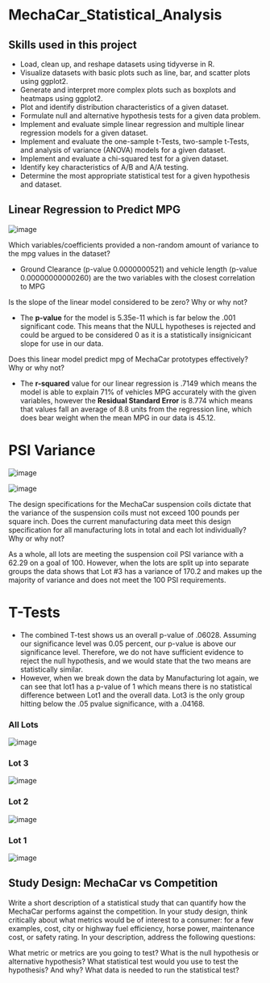 # MechaCar_Statistical_Analysis

## Skills used in this project

 - Load, clean up, and reshape datasets using tidyverse in R.
 - Visualize datasets with basic plots such as line, bar, and scatter plots using ggplot2.
 - Generate and interpret more complex plots such as boxplots and heatmaps using ggplot2.
 - Plot and identify distribution characteristics of a given dataset.
 - Formulate null and alternative hypothesis tests for a given data problem.
 - Implement and evaluate simple linear regression and multiple linear regression models for a given dataset.
 - Implement and evaluate the one-sample t-Tests, two-sample t-Tests, and analysis of variance (ANOVA) models for a given dataset.
 - Implement and evaluate a chi-squared test for a given dataset.
 - Identify key characteristics of A/B and A/A testing.
 - Determine the most appropriate statistical test for a given hypothesis and dataset.



## Linear Regression to Predict MPG
![image](https://user-images.githubusercontent.com/107438816/194428933-bbd3d8d0-ea77-4d4a-9189-c1aacf77d66f.png)

Which variables/coefficients provided a non-random amount of variance to the mpg values in the dataset?
 - Ground Clearance (p-value 0.0000000521) and vehicle length (p-value 0.00000000000260) are the two variables with the closest correlation to MPG

Is the slope of the linear model considered to be zero? Why or why not?
 - The **p-value** for the model is 5.35e-11 which is far below the .001 significant code. This means that the NULL hypotheses is rejected and could be argued to be considered 0 as it is a statistically insignicicant slope for use in our data.

Does this linear model predict mpg of MechaCar prototypes effectively? Why or why not?
 - The **r-squared** value for our linear regression is .7149 which means the model is able to explain 71% of vehicles MPG accurately with the given variables, however the **Residual Standard Error** is 8.774 which means that values fall an average of 8.8 units from the regression line, which does bear weight when the mean MPG in our data is 45.12.



# PSI Variance
![image](https://user-images.githubusercontent.com/107438816/194436003-12643f43-a658-44a4-a531-8c85fd1f81a4.png)

![image](https://user-images.githubusercontent.com/107438816/194435637-47c14849-aecd-487b-a0ac-eda4d3a27364.png)

The design specifications for the MechaCar suspension coils dictate that the variance of the suspension coils must not exceed 100 pounds per square inch. Does the current manufacturing data meet this design specification for all manufacturing lots in total and each lot individually? Why or why not?

As a whole, all lots are meeting the suspension coil PSI variance with a 62.29 on a goal of 100. However, when the lots are split up into separate
 groups the data shows that Lot #3 has a variance of 170.2 and makes up the majority of variance and does not meet the 100 PSI requirements.


# T-Tests
 - The combined T-test shows us an overall p-value of .06028. Assuming our significance level was 0.05 percent, our p-value is above our significance level. Therefore, we do not have sufficient evidence to reject the null hypothesis, and we would state that the two means are statistically similar.
 - However, when we break down the data by Manufacturing lot again, we can see that lot1 has a p-value of 1 which means there is no statistical difference between Lot1 and the overall data. Lot3 is the only group hitting below the .05 pvalue significance, with a .04168.

### All Lots
![image](https://user-images.githubusercontent.com/107438816/194438720-54677e36-b6c5-406b-9a6f-6285dac37cf6.png)


### Lot 3
![image](https://user-images.githubusercontent.com/107438816/194438608-89f75e70-b296-46e4-9bb2-09a46910a2e8.png)

### Lot 2
![image](https://user-images.githubusercontent.com/107438816/194438639-ee1d2eb0-5821-42e9-9d1a-92c911815ef5.png)

### Lot 1
![image](https://user-images.githubusercontent.com/107438816/194438666-97262fbf-983f-43ca-8820-ab609066bc35.png)

## Study Design: MechaCar vs Competition

Write a short description of a statistical study that can quantify how the MechaCar performs against the competition. In your study design, think critically about what metrics would be of interest to a consumer: for a few examples, cost, city or highway fuel efficiency, horse power, maintenance cost, or safety rating.
In your description, address the following questions:

What metric or metrics are you going to test?
What is the null hypothesis or alternative hypothesis?
What statistical test would you use to test the hypothesis? And why?
What data is needed to run the statistical test?

